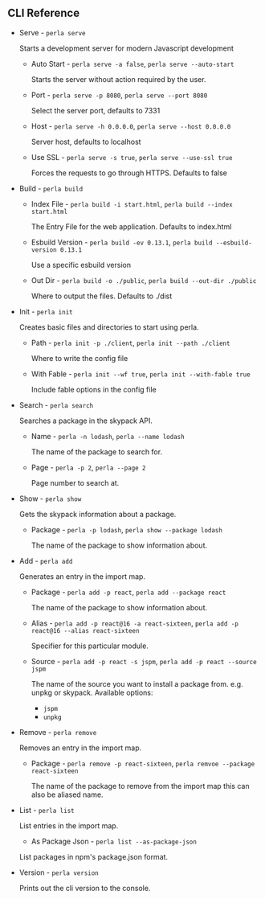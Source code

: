 ## CLI Reference

- Serve - `perla serve`

  Starts a development server for modern Javascript development

  - Auto Start - `perla serve -a false`, `perla serve --auto-start`

    Starts the server without action required by the user.

  - Port - `perla serve -p 8080`, `perla serve --port 8080`

    Select the server port, defaults to 7331

  - Host - `perla serve -h 0.0.0.0`, `perla serve --host 0.0.0.0`

    Server host, defaults to localhost

  - Use SSL - `perla serve -s true`, `perla serve --use-ssl true`

    Forces the requests to go through HTTPS. Defaults to false

- Build - `perla build`

  - Index File - `perla build -i start.html`, `perla build --index start.html`

    The Entry File for the web application. Defaults to index.html

  - Esbuild Version - `perla build -ev 0.13.1`, `perla build --esbuild-version 0.13.1`

    Use a specific esbuild version

  - Out Dir - `perla build -o ./public`, `perla build --out-dir ./public`

    Where to output the files. Defaults to ./dist

- Init - `perla init`

  Creates basic files and directories to start using perla.

  - Path - `perla init -p ./client`, `perla init --path ./client`

    Where to write the config file

  - With Fable - `perla init --wf true`, `perla init --with-fable true`

    Include fable options in the config file

- Search - `perla search`

  Searches a package in the skypack API.

  - Name - `perla -n lodash`, `perla --name lodash`

    The name of the package to search for.

  - Page - `perla -p 2`, `perla --page 2`

    Page number to search at.

- Show - `perla show`

  Gets the skypack information about a package.

  - Package - `perla -p lodash`, `perla show --package lodash`

    The name of the package to show information about.

- Add - `perla add`

  Generates an entry in the import map.

  - Package - `perla add -p react`, `perla add --package react`

    The name of the package to show information about.

  - Alias - `perla add -p react@16 -a react-sixteen`, `perla add -p react@16 --alias react-sixteen`

    Specifier for this particular module.

  - Source - `perla add -p react -s jspm`, `perla add -p react --source jspm`

    The name of the source you want to install a package from. e.g. unpkg or skypack. Available options:

    - `jspm`
    - `unpkg`

- Remove - `perla remove`

  Removes an entry in the import map.

  - Package - `perla remove -p react-sixteen`, `perla remvoe --package react-sixteen`

    The name of the package to remove from the import map this can also be aliased name.

- List - `perla list`

  List entries in the import map.

  - As Package Json - `perla list --as-package-json`

  List packages in npm's package.json format.

- Version - `perla version`

  Prints out the cli version to the console.

